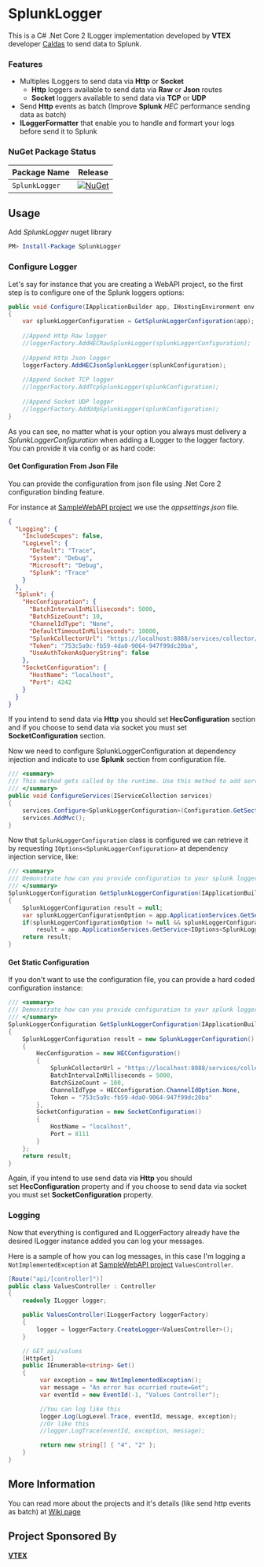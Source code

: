 # SplunkLogger

This is a C# .Net Core 2 ILogger implementation developed by **VTEX** developer [Caldas](https://github.com/Caldas) to send data to Splunk.

### Features

* Multiples ILoggers to send data via **Http** or **Socket**
  * **Http** loggers available to send data via **Raw** or **Json** routes
  * **Socket** loggers available to send data via **TCP** or **UDP**
* Send **Http** events as batch (Improve **Splunk** *HEC* performance sending data as batch)
* **ILoggerFormatter** that enable you to handle and formart your logs before send it to Splunk

### NuGet Package Status

| Package Name                   | Release |
|--------------------------------|-----------------|
| `SplunkLogger`         | [![NuGet](https://img.shields.io/nuget/v/SplunkLogger.svg)](https://www.nuget.org/packages/SplunkLogger/) |

## Usage

Add *SplunkLogger* nuget library
```powershell
PM> Install-Package SplunkLogger
```

### Configure Logger

Let's say for instance that you are creating a WebAPI project, so the first step is to configure one of the Splunk loggers options:
```csharp
public void Configure(IApplicationBuilder app, IHostingEnvironment env, ILoggerFactory loggerFactory)
{
    var splunkLoggerConfiguration = GetSplunkLoggerConfiguration(app);
    
    //Append Http Raw logger 
    //loggerFactory.AddHECRawSplunkLogger(splunkLoggerConfiguration);
    
    //Append Http Json logger
    loggerFactory.AddHECJsonSplunkLogger(splunkConfiguration);
    
    //Append Socket TCP logger
    //loggerFactory.AddTcpSplunkLogger(splunkConfiguration);
    
    //Append Socket UDP logger
    //loggerFactory.AddUdpSplunkLogger(splunkConfiguration);
}
```

As you can see, no matter what is your option you always must delivery a *SplunkLoggerConfiguration* when adding a ILogger to the logger factory. You can provide it via config or as hard code:

#### Get Configuration From Json File

You can provide the configuration from json file using .Net Core 2 configuration binding feature. 

For instance at [SampleWebAPI project](https://github.com/vtex/SplunkLogger/tree/master/src/SampleWebAPI) we use the *appsettings.json* file.

```json
{
  "Logging": {
    "IncludeScopes": false,
    "LogLevel": {
      "Default": "Trace",
      "System": "Debug",
      "Microsoft": "Debug",
      "Splunk": "Trace"
    }
  },
  "Splunk": {
    "HecConfiguration": {
      "BatchIntervalInMilliseconds": 5000,
      "BatchSizeCount": 10,
      "ChannelIdType": "None",
      "DefaultTimeoutInMiliseconds": 10000,
      "SplunkCollectorUrl": "https://localhost:8088/services/collector/",
      "Token": "753c5a9c-fb59-4da0-9064-947f99dc20ba",
      "UseAuthTokenAsQueryString": false
    },
    "SocketConfiguration": {
      "HostName": "localhost",
      "Port": 4242
    }
  }
}
```

If you intend to send data via **Http** you should set **HecConfiguration** section and if you choose to send data via socket you must set **SocketConfiguration** section.

Now we need to configure SplunkLoggerConfiguration at dependency injection and indicate to use **Splunk** section from configuration file.
```csharp
/// <summary>
/// This method gets called by the runtime. Use this method to add services to the container.
/// </summary>
public void ConfigureServices(IServiceCollection services)
{
    services.Configure<SplunkLoggerConfiguration>(Configuration.GetSection("Splunk"));
    services.AddMvc();
}
```

Now that `SplunkLoggerConfiguration` class is configured we can retrieve it by requesting `IOptions<SplunkLoggerConfiguration>` at dependency injection service, like:
```csharp
/// <summary>
/// Demonstrate how can you provide configuration to your splunk logger addapter(s) 
/// </summary>
SplunkLoggerConfiguration GetSplunkLoggerConfiguration(IApplicationBuilder app)
{
    SplunkLoggerConfiguration result = null;
    var splunkLoggerConfigurationOption = app.ApplicationServices.GetService<IOptions<SplunkLoggerConfiguration>>();
    if(splunkLoggerConfigurationOption != null && splunkLoggerConfigurationOption.Value != null)
        result = app.ApplicationServices.GetService<IOptions<SplunkLoggerConfiguration>>().Value;
    return result;
}
```

#### Get Static Configuration

If you don't want to use the configuration file, you can provide a hard coded configuration instance:

```csharp
/// <summary>
/// Demonstrate how can you provide configuration to your splunk logger addapter(s) 
/// </summary>
SplunkLoggerConfiguration GetSplunkLoggerConfiguration(IApplicationBuilder app)
{
    SplunkLoggerConfiguration result = new SplunkLoggerConfiguration()
    {
        HecConfiguration = new HECConfiguration()
        {
            SplunkCollectorUrl = "https://localhost:8088/services/collector",
            BatchIntervalInMilliseconds = 5000,
            BatchSizeCount = 100,
            ChannelIdType = HECConfiguration.ChannelIdOption.None,
            Token = "753c5a9c-fb59-4da0-9064-947f99dc20ba"
        },
        SocketConfiguration = new SocketConfiguration()
        {
            HostName = "localhost",
            Port = 8111
        }
    };
    return result;
}
```

Again, if you intend to use send data via **Http** you should set **HecConfiguration** property and if you choose to send data via socket you must set **SocketConfiguration** property.
 
### Logging 

Now that everything is configured and ILoggerFactory already have the desired ILogger instance added you can log your messages.

Here is a sample of how you can log messages, in this case I'm logging a `NotImplementedException` at [SampleWebAPI project](https://github.com/vtex/SplunkLogger/tree/master/src/SampleWebAPI) `ValuesController`.

```csharp
[Route("api/[controller]")]
public class ValuesController : Controller
{
    readonly ILogger logger;

    public ValuesController(ILoggerFactory loggerFactory)
    {
        logger = loggerFactory.CreateLogger<ValuesController>();
    }

    // GET api/values
    [HttpGet]
    public IEnumerable<string> Get()
    {
         var exception = new NotImplementedException();
         var message = "An error has ocurried route=Get";
         var eventId = new EventId(-1, "Values Controller");

         //You can log like this
         logger.Log(LogLevel.Trace, eventId, message, exception);
         //Or like this
         //logger.LogTrace(eventId, exception, message);

         return new string[] { "4", "2" };
    }
}
```

## More Information

You can read more about the projects and it's details (like send http events as batch) at [Wiki page](https://github.com/vtex/SplunkLogger/wiki)

## Project Sponsored By

**[VTEX](https://www.vtex.com)** 
